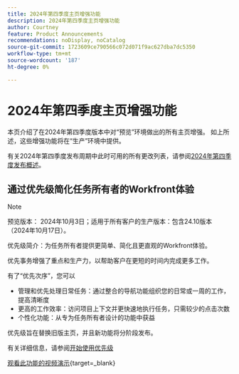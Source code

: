 ```yaml
---
title: 2024年第四季度主页增强功能
description: 2024年第四季度主页增强功能
author: Courtney
feature: Product Announcements
recommendations: noDisplay, noCatalog
source-git-commit: 1723609ce790566c072d071f9ac627dba7dc5350
workflow-type: tm+mt
source-wordcount: '187'
ht-degree: 0%

---
```


# 2024年第四季度主页增强功能

本页介绍了在2024年第四季度版本中对“预览”环境做出的所有主页增强。 如上所述，这些增强功能将在“生产”环境中提供。

有关2024年第四季度发布周期中此时可用的所有更改列表，请参阅[2024年第四季度发布概述](/help/quicksilver/product-announcements/product-releases/24-q4-release-activity/24-q4-release-overview.md)。

## 通过优先级简化任务所有者的Workfront体验

>[!NOTE]
>
>预览版本： 2024年10月3日；适用于所有客户的生产版本：包含24.10版本（2024年10月17日）。

优先级简介：为任务所有者提供更简单、简化且更直观的Workfront体验。

优先事务增强了重点和生产力，以帮助客户在更短的时间内完成更多工作。

有了“优先次序”，您可以

* 管理和优先处理日常任务：通过整合的导航功能组织您的日常或一周的工作，提高清晰度
* 更高的工作效率：访问项目上下文并更快速地执行任务，只需较少的点击次数
* 个性化功能：从专为任务所有者设计的功能中获益

优先级旨在替换旧版主页，并且新功能将分阶段发布。

有关详细信息，请参阅[开始使用优先级](/help/quicksilver/workfront-basics/priorities/get-started-with-priorities.md)

[观看此功能的视频演示](https://video.tv.adobe.com/v/3434848/){target=_blank}
